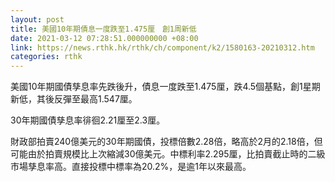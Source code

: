 ```yaml
---
layout: post
title: 美國10年期債息一度跌至1.475厘　創1周新低
date: 2021-03-12 07:28:51.000000000 +08:00
link: https://news.rthk.hk/rthk/ch/component/k2/1580163-20210312.htm
categories: rthk
---
```


美國10年期國債孳息率先跌後升，債息一度跌至1.475厘，跌4.5個基點，創1星期新低，其後反彈至最高1.547厘。

30年期國債孳息率徘徊2.21厘至2.3厘。

財政部拍賣240億美元的30年期國債，投標倍數2.28倍，略高於2月的2.18倍，但可能由於拍賣規模比上次縮減30億美元。中標利率2.295厘，比拍賣截止時的二級市場孳息率高。直接投標中標率為20.2%，是逾1年以來最高。
